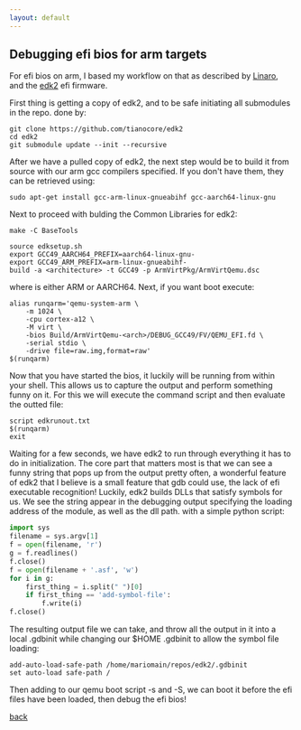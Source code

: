 ```yaml
---
layout: default
---
```


## Debugging efi bios for arm targets
For efi bios on arm, I based my workflow on that as described by [Linaro](https://wiki.linaro.org/LEG/UEFIforQEMU), and the [edk2](https://github.com/tianocore/edk2) efi firmware.

First thing is getting a copy of edk2, and to be safe initiating all submodules in the repo. done by:
```
git clone https://github.com/tianocore/edk2
cd edk2
git submodule update --init --recursive
```

After we have a pulled copy of edk2, the next step would be to build it from source with our arm gcc compilers specified. If you don't have them, they can be retrieved using:

```
sudo apt-get install gcc-arm-linux-gnueabihf gcc-aarch64-linux-gnu
```

Next to proceed with bulding the Common Libraries for edk2:
```
make -C BaseTools
```

```
source edksetup.sh
export GCC49_AARCH64_PREFIX=aarch64-linux-gnu-
export GCC49_ARM_PREFIX=arm-linux-gnueabihf-
build -a <architecture> -t GCC49 -p ArmVirtPkg/ArmVirtQemu.dsc
```
where <architecture> is either ARM or AARCH64. Next, if you want boot execute:

```
alias runqarm='qemu-system-arm \
    -m 1024 \
    -cpu cortex-a12 \
    -M virt \
    -bios Build/ArmVirtQemu-<arch>/DEBUG_GCC49/FV/QEMU_EFI.fd \
    -serial stdio \
    -drive file=raw.img,format=raw'
$(runqarm)
```

Now that you have started the bios, it luckily will be running from within your shell. This allows us to capture the output and perform something funny on it. For this we will execute the command script and then evaluate the outted file:

```
script edkrunout.txt
$(runqarm)
exit
```

Waiting for a few seconds, we have edk2 to run through everything it has to do in initialization. The core part that matters most is that we can see a funny string that pops up from the output pretty often, a wonderful feature of edk2 that I believe is a small feature that gdb could use, the lack of efi executable recognition! Luckily, edk2 builds DLLs that satisfy symbols for us. We see the string appear in the debugging output specifying the loading address of the module, as well as the dll path. with a simple python script:

```python
import sys
filename = sys.argv[1]
f = open(filename, 'r')
g = f.readlines()
f.close()
f = open(filename + '.asf', 'w')
for i in g:
    first_thing = i.split(" ")[0]
    if first_thing == 'add-symbol-file':
        f.write(i)
f.close()
```

The resulting output file we can take, and throw all the output in it into a local .gdbinit while changing our $HOME .gdbinit to allow the symbol file loading:

```
add-auto-load-safe-path /home/mariomain/repos/edk2/.gdbinit
set auto-load safe-path /
```

Then adding to our qemu boot script -s and -S, we can boot it before the efi files have been loaded, then debug the efi bios!

[back](./)
